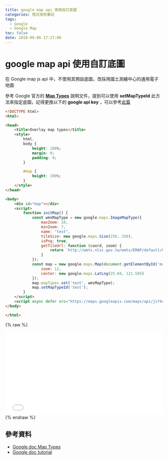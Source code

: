 ```yaml
---
title: google map api 使用自訂底圖
categories: 程式技術筆記
tags: 
  - Google
  - Google Map
toc: false
date: 2018-09-06 17:27:08
---
```


# google map api 使用自訂底圖

在 Google map js api 中，不使用其預設底圖，改採用國土測繪中心的通用電子地圖<!-- more -->

參考 Google 官方的 [**Map Types**][1] 說明文件，提到可以使用 **setMapTypeId** 此方法來指定底圖，記得更換以下的 **google api key** ，可以參考[此篇][2]

``` html
<!DOCTYPE html>
<html>

<head>
    <title>Overlay map types</title>
    <style>
        html,
        body {
            height: 100%;
            margin: 0;
            padding: 0;
        }

        #map {
            height: 100%;
        }
    </style>
</head>

<body>
    <div id="map"></div>
    <script>
        function initMap() {
            const wmsMapType = new google.maps.ImageMapType({
                maxZoom: 18,
                minZoom: 7,
                name: "test",
                tileSize: new google.maps.Size(256, 256),
                isPng: true,
                getTileUrl: function (coord, zoom) {
                    return `http://wmts.nlsc.gov.tw/wmts/EMAP/default/GoogleMapsCompatible/${zoom}/${coord.y}/${coord.x}`;
                }
            });
            const map = new google.maps.Map(document.getElementById('map'), {
                zoom: 12,
                center: new google.maps.LatLng(25.04, 121.505)
            });
            map.mapTypes.set('test', wmsMapType);
            map.setMapTypeId('test');
        }
    </script>
    <script async defer src="https://maps.googleapis.com/maps/api/js?key=AIzaSyCmg6WKhPyvaIM7yJI-x3LtXkgvWJzjiZE&callback=initMap"></script>
</body>

</html>
```

{% raw %}
<iframe height='265' scrolling='no' title='GoogleMapCustomBaseMap' src='//codepen.io/shunnien/embed/EewaEJ/?height=265&theme-id=0&default-tab=html&embed-version=2' frameborder='no' allowtransparency='true' allowfullscreen='true' style='width: 100%;'>See the Pen <a href='https://codepen.io/shunnien/pen/EewaEJ/'>GoogleMapCustomBaseMap</a> by allen_yu (<a href='https://codepen.io/shunnien'>@shunnien</a>) on <a href='https://codepen.io'>CodePen</a>.
</iframe>
{% endraw %}

## 參考資料

- [Google doc Map Types][1]
- [Google doc tutorial][2]

[1]: https://developers.google.com/maps/documentation/javascript/maptypes
[2]: https://developers.google.com/maps/documentation/javascript/tutorial